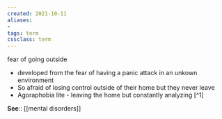 ```yaml
---
created: 2021-10-11
aliases:
- 
tags: term
cssclass: term
---
```

fear of going outside
- developed from the fear of having a panic attack in an unkown environment
- So afraid of losing control outside of their home but they never leave
- Agoraphobia lite - leaving the home but constantly analyzing [^1]

**See**:: [[mental disorders]]



